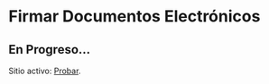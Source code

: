 # Firmar Documentos Electrónicos
## En Progreso...

Sitio activo: [Probar](https://firmas-three.vercel.app/).
